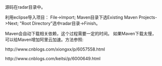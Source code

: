 <p>源码在radar目录中。</p>

<p>利用eclipse导入项目：
  File->Import;
  Maven目录下选Existing Maven Projects->Next;
  "Root Directory"选中radar目录->Finish。</p>

<p>Maven会自动下载相关依赖，这个过程需要一定的时间。
如果Maven下载太慢，可以给Maven增加阿里云加速。方法参照:</p>
<p>http://www.cnblogs.com/xiongxx/p/6057558.html</p>
<p>http://www.cnblogs.com/keitsi/p/6000649.html</p>
